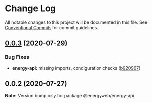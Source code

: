 # Change Log

All notable changes to this project will be documented in this file.
See [Conventional Commits](https://conventionalcommits.org) for commit guidelines.

## [0.0.3](https://github.com/energywebfoundation/energy-api/compare/@energyweb/energy-api@0.0.2...@energyweb/energy-api@0.0.3) (2020-07-29)


### Bug Fixes

* **energy-api:** missing imports, condiguration checks ([b920967](https://github.com/energywebfoundation/energy-api/commit/b920967ad6ffdd0480c10688bcd9f8ca6d935688))





## 0.0.2 (2020-07-27)

**Note:** Version bump only for package @energyweb/energy-api
